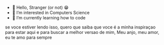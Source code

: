 - 👋 Hello, Stranger (or not) 😁
- 👀 I’m interested in Computers Science
- 🌱 I’m currently learning how to code

se voce estiver lendo isso, quero que saiba que voce é a minha inspiraçao para estar aqui e para buscar a melhor versao de mim, Meu anjo, meu amor, eu te amo para sempre
<!---
VictorLiimaS/VictorLiimaS is a ✨ special ✨ repository because its `README.md` (this file) appears on your GitHub profile.
You can click the Preview link to take a look at your changes.
--->
